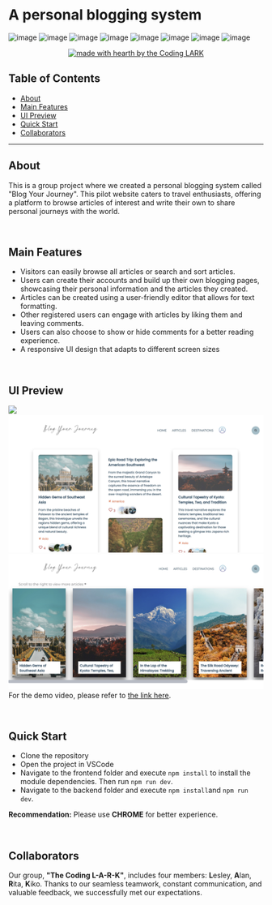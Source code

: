 # A personal blogging system 

![image](https://img.shields.io/badge/Svelte-4A4A55?style=for-the-badge&logo=svelte&logoColor=FF3E00) 
![image](https://img.shields.io/badge/Vite-B73BFE?style=for-the-badge&logo=vite&logoColor=FFD62E) 
![image](https://img.shields.io/badge/HTML5-E34F26?style=for-the-badge&logo=html5&logoColor=white) 
![image](https://img.shields.io/badge/CSS3-1572B6?style=for-the-badge&logo=css3&logoColor=white) 
![image](https://img.shields.io/badge/JavaScript-323330?style=for-the-badge&logo=javascript&logoColor=F7DF1E) 
![image](https://img.shields.io/badge/Sqlite-003B57?style=for-the-badge&logo=sqlite&logoColor=white) 
![image](https://img.shields.io/badge/Node%20js-339933?style=for-the-badge&logo=nodedotjs&logoColor=white) 
![image](https://img.shields.io/badge/Express%20js-000000?style=for-the-badge&logo=express&logoColor=white) 

<div align="center">
  
[![made with hearth by the Coding LARK](https://img.shields.io/badge/made%20with%20%E2%99%A5%20by%20the%20Coding%20LARK-00979D.svg?style=for-the-badge&logo)](https://github.com/dec0dOS)
</div>

## Table of Contents 

- [About](#about)
- [Main Features](#main-features)
- [UI Preview](#ui-preview)
- [Quick Start](#quick-start)
- [Collaborators](#collaborators)

 
---
## About

This is a group project where we created a personal blogging system called "Blog Your Journey". This pilot website caters to travel enthusiasts, offering a platform to browse articles of interest and write their own to share personal journeys with the world.

<br />

## Main Features

- Visitors can easily browse all articles or search and sort articles.
- Users can create their accounts and build up their own blogging pages, showcasing their personal information and the articles they created. 
- Articles can be created using a user-friendly editor that allows for text formatting.  
- Other registered users can engage with articles by liking them and leaving comments. 
- Users can also choose to show or hide comments for a better reading experience.
- A responsive UI design that adapts to different screen sizes 

<br />

## UI Preview

![](./frontend/static/homepage.gif)
![](./frontend/static/all-articles.png)
![](./frontend/static/onedestination.png)
For the demo video, please refer to [the link here](https://drive.google.com/file/d/1YB70KMBh1vlhGcaGgWhrpDxcYgTXJ2bd/view?usp=drive_link).

<br />

## Quick Start
 
- Clone the repository 
- Open the project in VSCode
- Navigate to the frontend folder and execute `npm install` to install the module dependencies. Then run `npm run dev`.
- Navigate to the backend folder and execute `npm install`and `npm run dev`.

**Recommendation:** Please use **CHROME** for better experience.

<br />

## Collaborators

Our group, **"The Coding L-A-R-K"**, includes four members: **L**esley, **A**lan, **R**ita, **K**iko. Thanks to our seamless teamwork, constant communication, and valuable feedback, we successfully met our expectations. 
